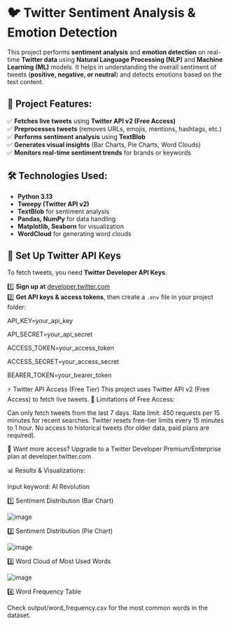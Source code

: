 # 🐦 Twitter Sentiment Analysis & Emotion Detection  

This project performs **sentiment analysis** and **emotion detection** on real-time **Twitter data** using **Natural Language Processing (NLP)** and **Machine Learning (ML)** models. It helps in understanding the overall sentiment of tweets (**positive, negative, or neutral**) and detects emotions based on the text content.  


## 📌 **Project Features**:

✅ **Fetches live tweets** using **Twitter API v2 (Free Access)**  
✅ **Preprocesses tweets** (removes URLs, emojis, mentions, hashtags, etc.)  
✅ **Performs sentiment analysis** using **TextBlob**  
✅ **Generates visual insights** (Bar Charts, Pie Charts, Word Clouds)  
✅ **Monitors real-time sentiment trends** for brands or keywords  


## 🛠 **Technologies Used**:

- **Python 3.13**  
- **Tweepy (Twitter API v2)**  
- **TextBlob** for sentiment analysis  
- **Pandas, NumPy** for data handling  
- **Matplotlib, Seaborn** for visualization  
- **WordCloud** for generating word clouds  


## 🔑 **Set Up Twitter API Keys**
To fetch tweets, you need **Twitter Developer API Keys**.  

1️⃣ **Sign up at** [developer.twitter.com](https://developer.twitter.com/)  
2️⃣ **Get API keys & access tokens**, then create a `.env` file in your project folder:  

API_KEY=your_api_key

API_SECRET=your_api_secret

ACCESS_TOKEN=your_access_token

ACCESS_SECRET=your_access_secret

BEARER_TOKEN=your_bearer_token

⚡ Twitter API Access (Free Tier)
This project uses Twitter API v2 (Free Access) to fetch live tweets.
📌 Limitations of Free Access:

Can only fetch tweets from the last 7 days.
Rate limit: 450 requests per 15 minutes for recent searches.
Twitter resets free-tier limits every 15 minutes to 1 hour.
No access to historical tweets (for older data, paid plans are required).

📢 Want more access? Upgrade to a Twitter Developer Premium/Enterprise plan at developer.twitter.com

📊 Results & Visualizations:

Input keyword: AI Revolution

1️⃣ Sentiment Distribution (Bar Chart)

 ![image](https://github.com/user-attachments/assets/f4a5d22f-50a4-4909-8579-1505c74f99f6)


2️⃣ Sentiment Distribution (Pie Chart)

![image](https://github.com/user-attachments/assets/d7e36c2b-7b68-4af5-8db3-38220e8bfa0c)


3️⃣ Word Cloud of Most Used Words

![image](https://github.com/user-attachments/assets/da3b975b-292f-4084-95a1-43f1a471a449)


4️⃣ Word Frequency Table

Check output/word_frequency.csv for the most common words in the dataset.
